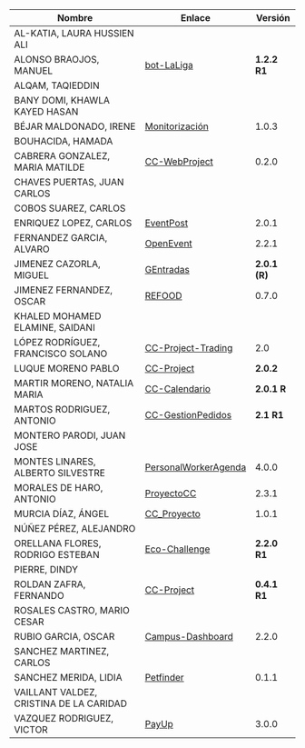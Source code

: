 | Nombre | Enlace | Versión |
|--------|--------|---------|
|AL-KATIA, LAURA HUSSIEN ALI | | |
|ALONSO BRAOJOS, MANUEL | [bot-LaLiga](https://github.com/manuelalonsobraojos/cc-proyecto) | **1.2.2 R1** |
|ALQAM, TAQIEDDIN | | |
|BANY DOMI, KHAWLA KAYED HASAN | | |
|BÉJAR MALDONADO, IRENE | [Monitorización](https://github.com/ibe16/CC-19-20-Proyecto) | 1.0.3 |
|BOUHACIDA, HAMADA | | |
|CABRERA GONZALEZ, MARIA MATILDE | [CC-WebProject](https://github.com/mati3/CC-WebProject) | 0.2.0 |
|CHAVES PUERTAS, JUAN CARLOS | | |
|COBOS SUAREZ, CARLOS | | |
|ENRIQUEZ LOPEZ, CARLOS | [EventPost](https://github.com/carlos-el/EventPost-CCProject) | 2.0.1 |
|FERNANDEZ GARCIA, ALVARO | [OpenEvent](https://github.com/alvarillo89/UGR-CC-Project) | 2.2.1 |
|JIMENEZ CAZORLA, MIGUEL |[GEntradas](https://github.com/iMiguel10/Proyecto-CC) | **2.0.1 (R)** |
|JIMENEZ FERNANDEZ, OSCAR | [REFOOD](https://github.com/yoskitar/Cloud-Computing-CC) | 0.7.0 |
|KHALED MOHAMED ELAMINE, SAIDANI | | |
|LÓPEZ RODRÍGUEZ, FRANCISCO SOLANO | [CC-Project-Trading](https://github.com/Solano96/CC-Project-Trading)| 2.0 |
|LUQUE MORENO PABLO | [CC-Project](https://github.com/pabloluque14/CC-Project) | **2.0.2** |
|MARTIR MORENO, NATALIA MARIA | [CC-Calendario](https://github.com/natalia2911/Proyecto-CloudComputing) | **2.0.1 R** |
|MARTOS RODRIGUEZ, ANTONIO | [CC-GestionPedidos](https://github.com/toniMR/CC-GestionPedidos) | **2.1 R1** |
|MONTERO PARODI, JUAN JOSE | | |
|MONTES LINARES, ALBERTO SILVESTRE | [PersonalWorkerAgenda](https://github.com/albertosml/PersonalWorkerAgenda) | 4.0.0 |
|MORALES DE HARO, ANTONIO | [ProyectoCC](https://github.com/antmordhar/ProyectoCC) | 2.3.1  |
|MURCIA DÍAZ, ÁNGEL | [CC_Proyecto](https://github.com/NSInductus/CC_Proyecto) | 1.0.1 |
|NÚÑEZ PÉREZ, ALEJANDRO| | |
|ORELLANA FLORES, RODRIGO ESTEBAN | [Eco-Challenge](https://github.com/rodrigo-orellana/eco-challenge) | **2.2.0 R1** |
|PIERRE, DINDY | | |
|ROLDAN ZAFRA, FERNANDO | [CC-Project](https://github.com/FernandoRoldan93/CC-Project) | **0.4.1 R1** |
|ROSALES CASTRO, MARIO CESAR | | |
|RUBIO GARCIA, OSCAR | [Campus-Dashboard](https://github.com/OscarRubioGarcia/CCProyecto) | 2.2.0 |
|SANCHEZ MARTINEZ, CARLOS | | |
|SANCHEZ MERIDA, LIDIA | [Petfinder](https://github.com/lidiasm/ProyectoCC) | 0.1.1 |
|VAILLANT VALDEZ, CRISTINA DE LA CARIDAD | | |
|VAZQUEZ RODRIGUEZ, VICTOR | [PayUp](https://github.com/varrrro/pay-up) | 3.0.0 |
